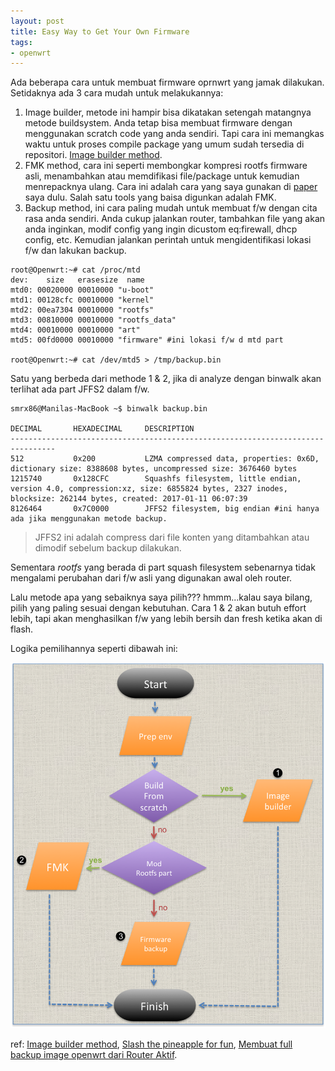 ```yaml
---
layout: post
title: Easy Way to Get Your Own Firmware
tags:
- openwrt
---
```


Ada beberapa cara untuk membuat firmware oprnwrt yang jamak dilakukan. Setidaknya ada 3 cara mudah untuk melakukannya:

1. Image builder, metode ini hampir bisa dikatakan setengah matangnya metode buildsystem. Anda tetap bisa membuat firmware dengan menggunakan scratch code yang anda sendiri. Tapi cara ini memangkas waktu untuk proses compile package yang umum sudah tersedia di repositori. [Image builder method](https://openwrt.org/docs/guide-user/additional-software/imagebuilder).
2. FMK method, cara ini seperti membongkar kompresi rootfs firmware asli, menambahkan atau memdifikasi file/package untuk kemudian menrepacknya ulang. Cara ini adalah cara yang saya gunakan di [paper](https://github.com/smrx86/STPF2/raw/master/WP_Firmware%20Hacking%2C%20Slash%20the%20Pineapple%20for%20Fun%20(en).pdf) saya dulu. Salah satu tools yang baisa digunkan adalah FMK.
3. Backup method, ini cara paling mudah untuk membuat f/w dengan cita rasa anda sendiri. Anda cukup jalankan router, tambahkan file yang akan anda inginkan, modif config yang ingin dicustom eq:firewall, dhcp config, etc. Kemudian jalankan perintah untuk mengidentifikasi lokasi f/w dan lakukan backup. 

```
root@Openwrt:~# cat /proc/mtd
dev:    size   erasesize  name
mtd0: 00020000 00010000 "u-boot"
mtd1: 00128cfc 00010000 "kernel"
mtd2: 00ea7304 00010000 "rootfs"
mtd3: 00810000 00010000 "rootfs_data"
mtd4: 00010000 00010000 "art"
mtd5: 00fd0000 00010000 "firmware" #ini lokasi f/w d mtd part

root@Openwrt:~# cat /dev/mtd5 > /tmp/backup.bin
```
Satu yang berbeda dari methode 1 & 2, jika di analyze dengan binwalk akan terlihat ada part JFFS2 dalam f/w.

```
smrx86@Manilas-MacBook ~$ binwalk backup.bin

DECIMAL       HEXADECIMAL     DESCRIPTION
--------------------------------------------------------------------------------
512           0x200           LZMA compressed data, properties: 0x6D, dictionary size: 8388608 bytes, uncompressed size: 3676460 bytes
1215740       0x128CFC        Squashfs filesystem, little endian, version 4.0, compression:xz, size: 6855824 bytes, 2327 inodes, blocksize: 262144 bytes, created: 2017-01-11 06:07:39
8126464       0x7C0000        JFFS2 filesystem, big endian #ini hanya ada jika menggunakan metode backup.
```

>JFFS2 ini adalah compress dari file konten yang ditambahkan atau dimodif sebelum backup dilakukan. 

Sementara _rootfs_ yang berada di part squash filesystem sebenarnya tidak mengalami perubahan dari f/w asli yang digunakan awal oleh router.

Lalu metode apa yang sebaiknya saya pilih??? hmmm...kalau saya bilang, pilih yang paling sesuai dengan kebutuhan. Cara 1 & 2 akan butuh effort lebih, tapi akan menghasilkan f/w yang lebih bersih dan fresh ketika akan di flash.

Logika pemilihannya seperti dibawah ini:

![alt text](/images/optionbuilder.png "optionbuild") 

ref: [Image builder method](https://openwrt.org/docs/guide-user/additional-software/imagebuilder), [Slash the pineapple for fun](https://github.com/smrx86/STPF2/raw/master/WP_Firmware%20Hacking%2C%20Slash%20the%20Pineapple%20for%20Fun%20(en).pdf), [Membuat full backup image openwrt dari Router Aktif](http://inranrumani.blogspot.com/2011/10/membuat-full-backup-image-openwrt-dari.html).
